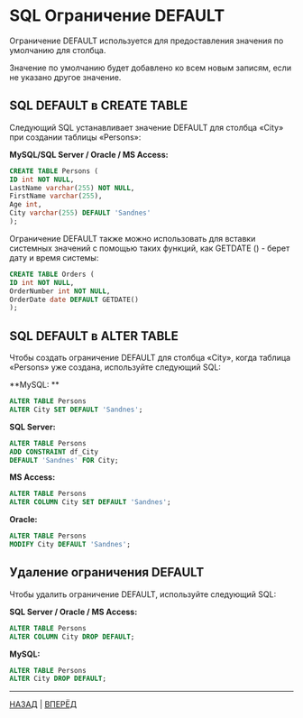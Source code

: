 # SQL Ограничение DEFAULT


Ограничение DEFAULT используется для предоставления значения по умолчанию для столбца.

Значение по умолчанию будет добавлено ко всем новым записям, если не указано другое значение.

## SQL DEFAULT в CREATE TABLE

Следующий SQL устанавливает значение DEFAULT для столбца «City» при создании таблицы «Persons»:

**MySQL/SQL Server / Oracle / MS Access:**

``` SQL
CREATE TABLE Persons (
ID int NOT NULL,
LastName varchar(255) NOT NULL,
FirstName varchar(255),
Age int,
City varchar(255) DEFAULT 'Sandnes'
);
```
Ограничение DEFAULT также можно использовать для вставки системных значений с помощью таких функций, как GETDATE () - берет дату и время системы:

``` SQL
CREATE TABLE Orders (
ID int NOT NULL,
OrderNumber int NOT NULL,
OrderDate date DEFAULT GETDATE()
);
```

## SQL DEFAULT в ALTER TABLE

Чтобы создать ограничение DEFAULT для столбца «City», когда таблица «Persons» уже создана, используйте следующий SQL:

**MySQL: **

``` SQL
ALTER TABLE Persons
ALTER City SET DEFAULT 'Sandnes';
```

**SQL Server:**

``` SQL
ALTER TABLE Persons
ADD CONSTRAINT df_City
DEFAULT 'Sandnes' FOR City;
```

**MS Access:**

``` SQL
ALTER TABLE Persons
ALTER COLUMN City SET DEFAULT 'Sandnes';
```

**Oracle:**

``` SQL
ALTER TABLE Persons
MODIFY City DEFAULT 'Sandnes';
```

## Удаление ограничения DEFAULT

Чтобы удалить ограничение DEFAULT, используйте следующий SQL:

**SQL Server / Oracle / MS Access:**

``` SQL
ALTER TABLE Persons
ALTER COLUMN City DROP DEFAULT;
```

**MySQL:**

``` SQL
ALTER TABLE Persons
ALTER City DROP DEFAULT;
```
---

[НАЗАД](/SQL_DATABASE/SQL_CHECK.md)  | [ВПЕРЁД](/SQL_DATABASE/SQL_CREATE_INDEX.md)


